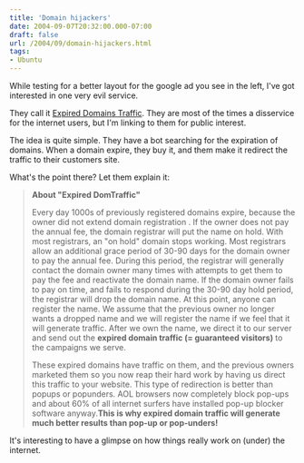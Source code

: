 ```yaml
---
title: 'Domain hijackers'
date: 2004-09-07T20:32:00.000-07:00
draft: false
url: /2004/09/domain-hijackers.html
tags: 
- Ubuntu
---
```


While testing for a better layout for the google ad you see in the left, I've got interested in one very evil service.  
  
They call it [Expired Domains Traffic](http://www.expireddomainbot.com/). They are most of the times a disservice for the internet users, but I'm linking to them for public interest.  
  
The idea is quite simple. They have a bot searching for the expiration of domains. When a domain expire, they buy it, and them make it redirect the traffic to their customers site.  
  
What's the point there? Let them explain it:  
  

> **About "Expired DomTraffic"**
> 
> Every day 1000s of previously registered domains expire, because the owner did not extend domain registration . If the owner does not pay the annual fee, the domain registrar will put the name on hold. With most registrars, an "on hold" domain stops working. Most registrars allow an additional grace period of 30-90 days for the domain owner to pay the annual fee. During this period, the registrar will generally contact the domain owner many times with attempts to get them to pay the fee and reactivate the domain name. If the domain owner fails to pay on time, and fails to respond during the 30-90 day hold period, the registrar will drop the domain name. At this point, anyone can register the name. We assume that the previous owner no longer wants a dropped name and we will register the name if we feel that it will generate traffic. After we own the name, we direct it to our server and send out the **expired domain traffic (= guaranteed visitors)** to the campaigns we serve.  
> 
> These expired domains have traffic on them, and the previous owners marketed them so you now reap their hard work by having us direct this traffic to your website. This type of redirection is better than popups or popunders. AOL browsers now completely block pop-ups and about 60% of all internet surfers have installed pop-up blocker software anyway.**This is why expired domain traffic will generate much better results than pop-up or pop-unders!**

  
  
It's interesting to have a glimpse on how things really work on (under) the internet.
